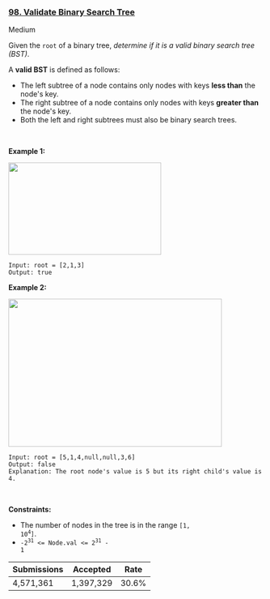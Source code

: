 ### [98. Validate Binary Search Tree](https://leetcode.com/problems/validate-binary-search-tree)

Medium

Given the `` root `` of a binary tree, _determine if it is a valid binary search tree (BST)_.

A __valid BST__ is defined as follows:

*   The left subtree of a node contains only nodes with keys __less than__ the node's key.
*   The right subtree of a node contains only nodes with keys __greater than__ the node's key.
*   Both the left and right subtrees must also be binary search trees.

 

__Example 1:__

<img alt="" src="https://assets.leetcode.com/uploads/2020/12/01/tree1.jpg" style="width: 302px; height: 182px;"/>

```
Input: root = [2,1,3]
Output: true
```

__Example 2:__

<img alt="" src="https://assets.leetcode.com/uploads/2020/12/01/tree2.jpg" style="width: 422px; height: 292px;"/>

```
Input: root = [5,1,4,null,null,3,6]
Output: false
Explanation: The root node's value is 5 but its right child's value is 4.
```

 

__Constraints:__

*   The number of nodes in the tree is in the range <code>[1, 10<sup>4</sup>]</code>.
*   <code>-2<sup>31</sup> <= Node.val <= 2<sup>31</sup> - 1</code>

| Submissions    | Accepted     | Rate   |
| -------------- | ------------ | ------ |
| 4,571,361 | 1,397,329 | 30.6% |